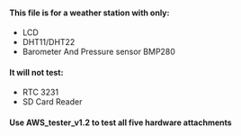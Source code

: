 #### This file is for a weather station with only:
  * LCD
  * DHT11/DHT22
  * Barometer And Pressure sensor BMP280

#### It will not test:
  * RTC 3231
  * SD Card Reader

#### Use AWS_tester_v1.2 to test all five hardware attachments
